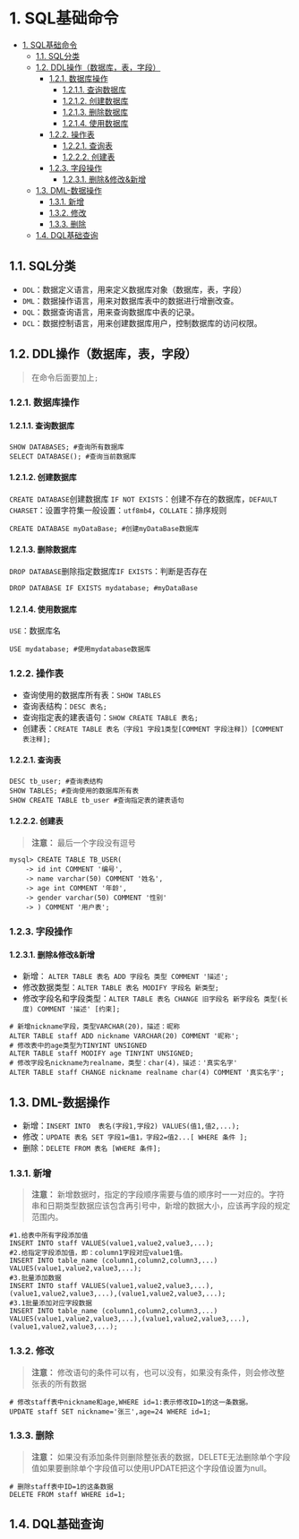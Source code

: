 # 1. SQL基础命令

- [1. SQL基础命令](#1-sql基础命令)
  - [1.1. SQL分类](#11-sql分类)
  - [1.2. DDL操作（数据库，表，字段）](#12-ddl操作数据库表字段)
    - [1.2.1. 数据库操作](#121-数据库操作)
      - [1.2.1.1. 查询数据库](#1211-查询数据库)
      - [1.2.1.2. 创建数据库](#1212-创建数据库)
      - [1.2.1.3. 删除数据库](#1213-删除数据库)
      - [1.2.1.4. 使用数据库](#1214-使用数据库)
    - [1.2.2. 操作表](#122-操作表)
      - [1.2.2.1. 查询表](#1221-查询表)
      - [1.2.2.2. 创建表](#1222-创建表)
    - [1.2.3. 字段操作](#123-字段操作)
      - [1.2.3.1. 删除\&修改\&新增](#1231-删除修改新增)
  - [1.3. DML-数据操作](#13-dml-数据操作)
    - [1.3.1. 新增](#131-新增)
    - [1.3.2. 修改](#132-修改)
    - [1.3.3. 删除](#133-删除)
  - [1.4. DQL基础查询](#14-dql基础查询)


## 1.1. SQL分类

- `DDL`：数据定义语言，用来定义数据库对象（数据库，表，字段）
- `DML`：数据操作语言，用来对数据库表中的数据进行增删改查。
- `DQL`：数据查询语言，用来查询数据库中表的记录。
- `DCL`：数据控制语言，用来创建数据库用户，控制数据库的访问权限。

## 1.2. DDL操作（数据库，表，字段）

> 在命令后面要加上`;`

### 1.2.1. 数据库操作

#### 1.2.1.1. 查询数据库

```shell
SHOW DATABASES; #查询所有数据库
SELECT DATABASE(); #查询当前数据库
```

#### 1.2.1.2. 创建数据库

`CREATE DATABASE`创建数据库 `IF NOT EXISTS`：创建不存在的数据库，`DEFAULT CHARSET`：设置字符集一般设置：`utf8mb4`，`COLLATE`：排序规则

```shell
CREATE DATABASE myDataBase; #创建myDataBase数据库
```

#### 1.2.1.3. 删除数据库

`DROP DATABASE`删除指定数据库`IF EXISTS`：判断是否存在

```shell
DROP DATABASE IF EXISTS mydatabase; #myDataBase
```

#### 1.2.1.4. 使用数据库

`USE`：数据库名

```shell
USE mydatabase; #使用mydatabase数据库
```

### 1.2.2. 操作表

- 查询使用的数据库所有表：`SHOW TABLES`
- 查询表结构：`DESC 表名;`
- 查询指定表的建表语句：`SHOW CREATE TABLE 表名;` 
- 创建表：`CREATE TABLE 表名（字段1 字段1类型[COMMENT 字段注释]）[COMMENT 表注释];`

#### 1.2.2.1. 查询表

```shell
DESC tb_user; #查询表结构
SHOW TABLES; #查询使用的数据库所有表
SHOW CREATE TABLE tb_user #查询指定表的建表语句
```

#### 1.2.2.2. 创建表

> **注意：** 最后一个字段没有逗号

```shell
mysql> CREATE TABLE TB_USER(
    -> id int COMMENT '编号',
    -> name varchar(50) COMMENT '姓名',
    -> age int COMMENT '年龄',
    -> gender varchar(50) COMMENT '性别'
    -> ) COMMENT '用户表';
```

### 1.2.3. 字段操作

#### 1.2.3.1. 删除&修改&新增

- 新增： `ALTER TABLE 表名 ADD 字段名 类型 COMMENT '描述';`
- 修改数据类型：`ALTER TABLE 表名 MODIFY 字段名 新类型;`
- 修改字段名和字段类型：`ALTER TABLE 表名 CHANGE 旧字段名 新字段名 类型(长度) COMMENT '描述' [约束];`

```shell
# 新增nickname字段，类型VARCHAR(20)，描述：昵称
ALTER TABLE staff ADD nickname VARCHAR(20) COMMENT '昵称';
# 修改表中的age类型为TINYINT UNSIGNED
ALTER TABLE staff MODIFY age TINYINT UNSIGNED;
# 修改字段名nickname为realname，类型：char(4)，描述：'真实名字'
ALTER TABLE staff CHANGE nickname realname char(4) COMMENT '真实名字';
```

## 1.3. DML-数据操作

- 新增：`INSERT INTO  表名(字段1,字段2) VALUES(值1,值2,...);`
- 修改：`UPDATE 表名 SET 字段1=值1，字段2=值2...[ WHERE 条件 ];`
- 删除：`DELETE FROM 表名 [WHERE 条件];`

### 1.3.1. 新增

> **注意：** 新增数据时，指定的字段顺序需要与值的顺序时一一对应的。字符串和日期类型数据应该包含再引号中，新增的数据大小，应该再字段的规定范围内。

```shell
#1.给表中所有字段添加值
INSERT INTO staff VALUES(value1,value2,value3,...);
#2.给指定字段添加值，即：column1字段对应value1值。
INSERT INTO table_name (column1,column2,column3,...) 
VALUES(value1,value2,value3,...);
#3.批量添加数据
INSERT INTO staff VALUES(value1,value2,value3,...),(value1,value2,value3,...),(value1,value2,value3,...);
#3.1批量添加对应字段数据
INSERT INTO table_name (column1,column2,column3,...) 
VALUES(value1,value2,value3,...),(value1,value2,value3,...),(value1,value2,value3,...);
```

### 1.3.2. 修改

> **注意：** 修改语句的条件可以有，也可以没有，如果没有条件，则会修改整张表的所有数据

```shell
# 修改staff表中nickname和age,WHERE id=1:表示修改ID=1的这一条数据。
UPDATE staff SET nickname='张三',age=24 WHERE id=1;
```

### 1.3.3. 删除

> **注意：** 如果没有添加条件则删除整张表的数据，DELETE无法删除单个字段值如果要删除单个字段值可以使用UPDATE把这个字段值设置为null。

```shell
# 删除staff表中ID=1的这条数据
DELETE FROM staff WHERE id=1;
```

## 1.4. DQL基础查询
